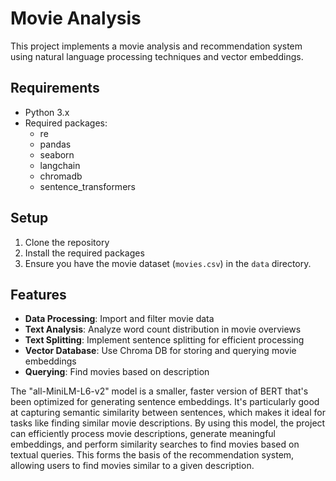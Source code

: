 # Movie Analysis 

This project implements a movie analysis and recommendation system using natural language processing techniques and vector embeddings.

## Requirements

- Python 3.x
- Required packages:
  - re
  - pandas
  - seaborn
  - langchain
  - chromadb
  - sentence_transformers

## Setup

1. Clone the repository
2. Install the required packages
3. Ensure you have the movie dataset (`movies.csv`) in the `data` directory.

## Features

- **Data Processing**: Import and filter movie data
- **Text Analysis**: Analyze word count distribution in movie overviews
- **Text Splitting**: Implement sentence splitting for efficient processing
- **Vector Database**: Use Chroma DB for storing and querying movie embeddings
- **Querying**: Find movies based on description

The "all-MiniLM-L6-v2" model is a smaller, faster version of BERT that's been optimized for generating sentence embeddings. It's particularly good at capturing semantic similarity between sentences, which makes it ideal for tasks like finding similar movie descriptions.
By using this model, the project can efficiently process movie descriptions, generate meaningful embeddings, and perform similarity searches to find movies based on textual queries. This forms the basis of the recommendation system, allowing users to find movies similar to a given description.
